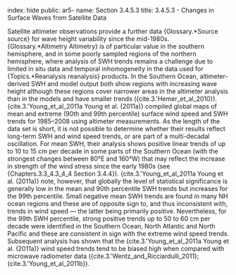 index: hide
public: ar5-
name: Section 3.4.5.3
title: 3.4.5.3 - Changes in Surface Waves from Satellite Data

Satellite altimeter observations provide a further data {Glossary.*Source source} for wave height variability since the mid-1980s. {Glossary.*Altimetry Altimetry} is of particular value in the southern hemisphere, and in some poorly sampled regions of the northern hemisphere, where analysis of SWH trends remains a challenge due to limited in situ data and temporal inhomogeneity in the data used for {Topics.*Reanalysis reanalysis} products. In the Southern Ocean, altimeter-derived SWH and model output both show regions with increasing wave height although these regions cover narrower areas in the altimeter analysis than in the models and have smaller trends ({cite.3.'Hemer_et_al_2010}). {cite.3.'Young_et_al_2011a Young et al. (2011a)} compiled global maps of mean and extreme (90th and 99th percentile) surface wind speed and SWH trends for 1985–2008 using altimeter measurements. As the length of the data set is short, it is not possible to determine whether their results reflect long-term SWH and wind speed trends, or are part of a multi-decadal oscillation. For mean SWH, their analysis shows positive linear trends of up to 10 to 15 cm per decade in some parts of the Southern Ocean (with the strongest changes between 80°E and 160°W) that may reflect the increase in strength of the wind stress since the early 1980s (see {Chapters.3.3_4.3_4_4 Section 3.4.4}). {cite.3.'Young_et_al_2011a Young et al. (2011a)} note, however, that globally the level of statistical significance is generally low in the mean and 90th percentile SWH trends but increases for the 99th percentile. Small negative mean SWH trends are found in many NH ocean regions and these are of opposite sign to, and thus inconsistent with, trends in wind speed — the latter being primarily positive. Nevertheless, for the 99th SWH percentile, strong positive trends up to 50 to 60 cm per decade were identified in the Southern Ocean, North Atlantic and North Pacific and these are consistent in sign with the extreme wind speed trends. Subsequent analysis has shown that the {cite.3.'Young_et_al_2011a Young et al. (2011a)} wind speed trends tend to be biased high when compared with microwave radiometer data ({cite.3.'Wentz_and_Ricciardulli_2011}; {cite.3.'Young_et_al_2011b}).
